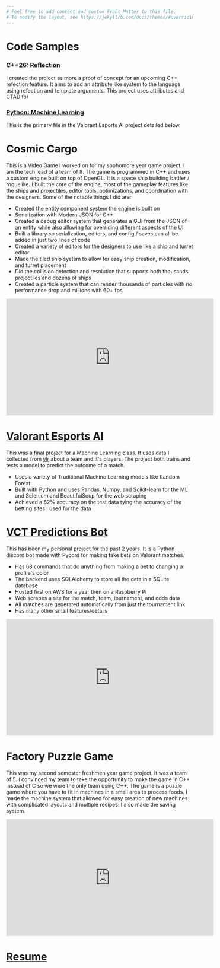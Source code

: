 ```yaml
---
# Feel free to add content and custom Front Matter to this file.
# To modify the layout, see https://jekyllrb.com/docs/themes/#overriding-theme-defaults
---
```


# Code Samples
### [C++26: Reflection](https://github.com/MaxOrtGit/RandomStuff/blob/main/cpp/cpp26/Cpp26reflection/WorkingAttributerWithPrint.cpp)
I created the project as more a proof of concept for an upcoming C++ refection feature. It aims to add an attribute like system to the language using refection and template arguments. This project uses attributes and CTAD for 
### [Python: Machine Learning](https://nbviewer.org/github/MaxOrtGit/ValorantEsportsAI/blob/main/EsportsAI.ipynb)
This is the primary file in the Valorant Esports AI project detailed below.

# Cosmic Cargo
This is a Video Game I worked on for my sophomore year game project. I am the tech lead of a team of 8. The game is programmed in C++ and uses a custom engine built on top of OpenGL. It is a space ship building battler / roguelike. I built the core of the engine, most of the gameplay features like the ships and projectiles, editor tools, optimizations, and coordination with the designers. Some of the notable things I did are:
- Created the entity component system the engine is built on
- Serialization with Modern JSON for C++
- Created a debug editor system that generates a GUI from the JSON of an entity while also allowing for overriding different aspects of the UI
- Built a library so serialization, editors, and config / saves can all be added in just two lines of code
- Created a variety of editors for the designers to use like a ship and turret editor
- Made the tiled ship system to allow for easy ship creation, modification, and turret placement
- Did the collision detection and resolution that supports both thousands projectiles and dozens of ships
- Created a particle system that can render thousands of particles with no performance drop and millions with 60+ fps

<iframe width="560" height="315" src="https://youtube.com/embed/RrCWfwklU7A" frameborder="0" allowfullscreen></iframe>

# [Valorant Esports AI](https://github.com/MaxOrtGit/ValorantEsportsAI)
This was a final project for a Machine Learning class. It uses data I collected from [vlr](https://www.vlr.gg/) about a team and it's players. The project both trains and tests a model to predict the outcome of a match. 
- Uses a variety of Traditional Machine Learning models like Random Forest
- Built with Python and uses Pandas, Numpy, and Scikit-learn for the ML and Selenium and BeautifulSoup for the web scraping
- Achieved a 62% accuracy on the test data tying the accuracy of the betting sites I used for the data


# [VCT Predictions Bot](https://github.com/MaxOrtGit/VCT-Predictions-Bot)
This has been my personal project for the past 2 years. It is a Python discord bot made with Pycord for making fake bets on Valorant matches. 
- Has 68 commands that do anything from making a bet to changing a profile's color
- The backend uses SQLAlchemy to store all the data in a SQLite database
- Hosted first on AWS for a year then on a Raspberry Pi
- Web scrapes a site for the match, team, tournament, and odds data
- All matches are generated automatically from just the tournament link
- Has many other small features/details

<iframe width="560" height="315" src="https://youtube.com/embed/TaXZVOtscqM" frameborder="0" allowfullscreen></iframe>
  
# Factory Puzzle Game
This was my second semester freshmen year game project. It was a team of 5. I convinced my team to take the opportunity to make the game in C++ instead of C so we were the only team using C++. The game is a puzzle game where you have to fit in machines in a small area to process foods. I made the machine system that allowed for easy creation of new machines with complicated layouts and multiple recipes. I also made the saving system.

<iframe width="560" height="315" src="https://youtube.com/embed/BWCdsp8-rpM" frameborder="0" allowfullscreen></iframe>


# [Resume](https://maxortgit.github.io/Files/MaxOrtmanResume.pdf)